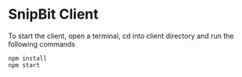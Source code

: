 # SnipBit Client

To start the client, open a terminal, cd into client directory and run the following commands
```
npm install
npm start
```